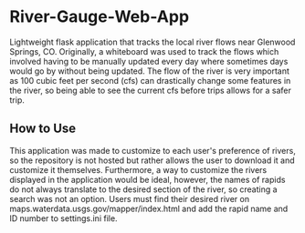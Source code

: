 # River-Gauge-Web-App

Lightweight flask application that tracks the local river flows near Glenwood Springs, CO. Originally, a whiteboard was used to track the flows which involved having to be manually updated every day where sometimes days would go by without being updated. The flow of the river is very important as 100 cubic feet per second (cfs) can drastically change some features in the river, so being able to see the current cfs before trips allows for a safer trip.

## How to Use

This application was made to customize to each user's preference of rivers, so the repository is not hosted but rather allows the user to download it and customize it themselves. Furthermore, a way to customize the rivers displayed in the application would be ideal, however, the names of rapids do not always translate to the desired section of the river, so creating a search was not an option. Users must find their desired river on maps.waterdata.usgs.gov/mapper/index.html and add the rapid name and ID number to settings.ini file.
